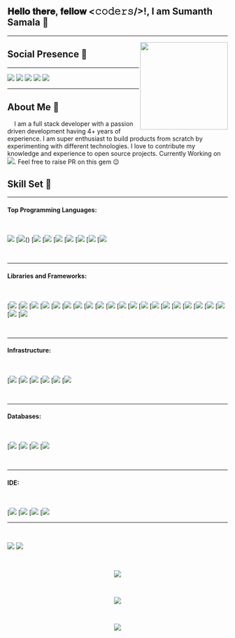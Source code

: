 <h2> 𝐇𝐞𝐥𝐥𝐨 𝐭𝐡𝐞𝐫𝐞, 𝐟𝐞𝐥𝐥𝐨𝐰 <𝚌𝚘𝚍𝚎𝚛𝚜/>!, I am Sumanth Samala 👋 </h2>

---

<img align='right' src='https://user-images.githubusercontent.com/5713670/87202985-820dcb80-c2b6-11ea-9f56-7ec461c497c3.gif' width='200"'>

## Social Presence 🤝

---

[<img src="https://img.shields.io/badge/SamalaSumanth -0077B5?style=for-the-badge&logo=linkedin&logoColor=white" />](https://www.linkedin.com/in/samala-sumanth-82431161/)
[<img src="https://img.shields.io/badge/dev.to-0A0A0A?style=for-the-badge&logo=devdotto&logoColor=white" />](https://dev.to/samalasumanth0262)
[<img src="https://img.shields.io/badge/Gmail-D14836?style=for-the-badge&logo=gmail&logoColor=white&link=mailto:chintusamala96@gmail.com"/>](mailto:chintusamala96@gmail.com)
[<img src="https://img.shields.io/badge/website-000000?style=for-the-badge&logo=About.me&logoColor=white" />](https://sumanthsamala.netlify.app)
[<img src="https://img.shields.io/badge/GitHub-100000?style=for-the-badge&logo=github&logoColor=white" />](https://github.com/SamalaSumanth0262)

---

## About Me 🙋

&nbsp;&nbsp;&nbsp; I am a full stack developer with a passion driven development having 4+ years of experience. I am super enthusiast to build products from scratch by experimenting with different technologies. I love to contribute my knowledge and experience to open source projects. Currently Working on [<img src="https://img.shields.io/badge/ChatSonic Gem-CC0000?style=for-the-badge&logo=ruby-on-rails&logoColor=white">](https://rubygems.org/gems/chatsonic). Feel free to raise PR on this gem 😉

## Skill Set 💪

---

#### **Top Programming Languages:**

&nbsp;

[<img src="https://img.shields.io/badge/Ruby-CC342D?style=for-the-badge&logo=ruby&logoColor=white" />]()
[<img src="https://img.shields.io/badge/Ruby_on_Rails-CC0000?style=for-the-badge&logo=ruby-on-rails&logoColor=white" />()
[<img src="https://img.shields.io/badge/JavaScript-323330?style=for-the-badge&logo=javascript&logoColor=F7DF1E" />
[<img src="https://img.shields.io/badge/C%2B%2B-00599C?style=for-the-badge&logo=c%2B%2B&logoColor=white" />
[<img src="https://img.shields.io/badge/HTML5-E34F26?style=for-the-badge&logo=html5&logoColor=white" />
[<img src="https://img.shields.io/badge/json-5E5C5C?style=for-the-badge&logo=json&logoColor=white" />
[<img src="https://img.shields.io/badge/PHP-777BB4?style=for-the-badge&logo=php&logoColor=white" />
[<img src="https://img.shields.io/badge/TypeScript-007ACC?style=for-the-badge&logo=typescript&logoColor=white" />
[<img src= "https://img.shields.io/badge/Node.js-339933?style=for-the-badge&logo=nodedotjs&logoColor=white" />

&nbsp;

---

#### **Libraries and Frameworks:**

&nbsp;

[<img src="https://img.shields.io/badge/React-20232A?style=for-the-badge&logo=react&logoColor=61DAFB"/>
[<img src="https://img.shields.io/badge/Redux-593D88?style=for-the-badge&logo=redux&logoColor=white" />
[<img src="https://img.shields.io/badge/Spring-6DB33F?style=for-the-badge&logo=spring&logoColor=white" />
[<img src="https://img.shields.io/badge/Spring_Boot-F2F4F9?style=for-the-badge&logo=spring-boot" />
[<img src="https://img.shields.io/badge/storybook-FF4785?style=for-the-badge&logo=storybook&logoColor=white" />
[<img src="https://img.shields.io/badge/styled--components-DB7093?style=for-the-badge&logo=styled-components&logoColor=white" />
[<img src="https://img.shields.io/badge/Swagger-85EA2D?style=for-the-badge&logo=Swagger&logoColor=white" />
[<img src="https://img.shields.io/badge/Tailwind_CSS-38B2AC?style=for-the-badge&logo=tailwind-css&logoColor=white" />
[<img src="https://img.shields.io/badge/Webpack-8DD6F9?style=for-the-badge&logo=Webpack&logoColor=white" />
[<img src="https://img.shields.io/badge/Docker-2CA5E0?style=for-the-badge&logo=docker&logoColor=white" />
[<img src="https://img.shields.io/badge/Express.js-000000?style=for-the-badge&logo=express&logoColor=white" />
[<img src="https://img.shields.io/badge/Laravel-FF2D20?style=for-the-badge&logo=laravel&logoColor=white" />
[<img src="https://img.shields.io/badge/npm-CB3837?style=for-the-badge&logo=npm&logoColor=white" />
[<img src="https://img.shields.io/badge/Postman-FF6C37?style=for-the-badge&logo=Postman&logoColor=white" />
[<img src="https://img.shields.io/badge/Ant%20Design-1890FF?style=for-the-badge&logo=antdesign&logoColor=white" />
[<img src="https://img.shields.io/badge/Babel-F9DC3E?style=for-the-badge&logo=babel&logoColor=white" />
[<img src="https://img.shields.io/badge/Bootstrap-563D7C?style=for-the-badge&logo=bootstrap&logoColor=white" />
[<img src="https://img.shields.io/badge/Cypress-17202C?style=for-the-badge&logo=cypress&logoColor=white" />
[<img src="https://img.shields.io/badge/Express.js-000000?style=for-the-badge&logo=express&logoColor=white" />
[<img src="https://img.shields.io/badge/Font_Awesome-339AF0?style=for-the-badge&logo=fontawesome&logoColor=white" />
[<img src="https://img.shields.io/badge/Jest-C21325?style=for-the-badge&logo=jest&logoColor=white" />
[<img src="https://img.shields.io/badge/Yarn-2C8EBB?style=for-the-badge&logo=yarn&logoColor=white" />

&nbsp;

---

#### **Infrastructure:**

&nbsp;

[<img src="https://img.shields.io/badge/Amazon_AWS-FF9900?style=for-the-badge&logo=amazonaws&logoColor=white" />
[<img src="https://img.shields.io/badge/circleci-343434?style=for-the-badge&logo=circleci&logoColor=white" />
[<img src="https://img.shields.io/badge/Digital_Ocean-0080FF?style=for-the-badge&logo=DigitalOcean&logoColor=white" />
[<img src="https://img.shields.io/badge/GitHub_Actions-2088FF?style=for-the-badge&logo=github-actions&logoColor=white" />
[<img src="https://img.shields.io/badge/Heroku-430098?style=for-the-badge&logo=heroku&logoColor=white" />
[<img src="https://img.shields.io/badge/Netlify-00C7B7?style=for-the-badge&logo=netlify&logoColor=white" />

&nbsp;

---

#### **Databases:**

&nbsp;

[<img src="https://img.shields.io/badge/Amazon%20DynamoDB-4053D6?style=for-the-badge&logo=Amazon%20DynamoDB&logoColor=white" />
[<img src="https://img.shields.io/badge/MongoDB-4EA94B?style=for-the-badge&logo=mongodb&logoColor=white" />
[<img src="https://img.shields.io/badge/MySQL-005C84?style=for-the-badge&logo=mysql&logoColor=white" />
[<img src="https://img.shields.io/badge/PostgreSQL-316192?style=for-the-badge&logo=postgresql&logoColor=white" />

&nbsp;

---

#### **IDE:**

&nbsp;

[<img src="https://img.shields.io/badge/VSCode-0078D4?style=for-the-badge&logo=visual%20studio%20code&logoColor=white" />
[<img src="https://img.shields.io/badge/IntelliJ_IDEA-000000.svg?style=for-the-badge&logo=intellij-idea&logoColor=white" />
[<img src="https://img.shields.io/badge/sublime_text-%23575757.svg?&style=for-the-badge&logo=sublime-text&logoColor=important" />
[<img src="https://img.shields.io/badge/VIM-%2311AB00.svg?&style=for-the-badge&logo=vim&logoColor=white" />

---

&nbsp;

  <img src="https://github-readme-stats.vercel.app/api?username=SamalaSumanth0262&show_icons=true&theme=radical&count_private=true" />
  <img src="https://github-readme-streak-stats.herokuapp.com/?user=SamalaSumanth0262&show_icons=true&theme=radical&count_private=true" />

&nbsp;

<p align="center">
  <img src="https://github-readme-stats.vercel.app/api/top-langs/?username=SamalaSumanth0262&show_icons=true&theme=radical&count_private=true" />
</p>

&nbsp;

<p align="center">
  <img src="https://github-profile-trophy.vercel.app/?username=SamalaSumanth0262&show_icons=true&theme=radical&count_private=true" />
</p>


&nbsp;

<p align="center">
  <img src="https://github-profile-summary-cards.vercel.app/api/cards/profile-details?username=SamalaSumanth0262&show_icons=true&theme=radical&count_private=true" />
</p>
